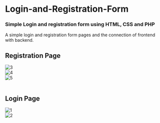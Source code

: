 # Login-and-Registration-Form
### Simple Login and registration form using HTML, CSS  and PHP 

A simple login and registration form pages and the connection of frontend with backend. <br/>

## Registration Page <br/>
![3](https://user-images.githubusercontent.com/85023497/189959332-6024ace5-7df3-4d03-93e4-067804f9cfbb.jpg)
<br/>
![4](https://user-images.githubusercontent.com/85023497/189959345-5cb13ad4-e417-43e3-b8b4-b0b125dd9d65.jpg)
<br/>
![5](https://user-images.githubusercontent.com/85023497/189959355-7949bc50-0516-4772-ab1a-bfa02afe8dd6.jpg)
<br/>
<br/>
## Login Page <br/>
![1](https://user-images.githubusercontent.com/85023497/189959365-78694fe2-8af8-43c8-9ec8-5ee03581c293.jpg)
<br/>
![2](https://user-images.githubusercontent.com/85023497/189959373-c7966dcf-e7fd-450d-b3c9-37e48fdfb238.jpg)
<br/>
